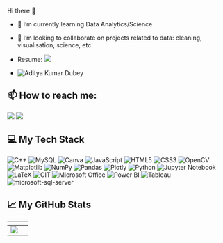 Hi there 👋
<!--
**adityush007/adityush007** is a ✨ _special_ ✨ repository because its `README.md` (this file) appears on your GitHub profile.
-->
- 🌱 I’m currently learning Data Analytics/Science
- 👯 I’m looking to collaborate on projects related to data: cleaning, visualisation, science, etc.

-   Resume: [![](https://img.shields.io/badge/PDF-CV-red?style=flat-square&logo=adobe)](https://drive.google.com/file/d/1opZxvZ9aiYYLTDEezDc1piCU2Fjm0rlT/view?usp=share_link) 
- <p align="left"> <img src="https://komarev.com/ghpvc/?username=adityush007&label=Profile%20views&color=0e75b6&style=flat" alt="Aditya Kumar Dubey" /> </p>

 ## 📫 How to reach me:
 [![](https://img.shields.io/badge/-Linkedin-blue?style=flat-square&logo=linkedin)](https://www.linkedin.com/in/adityush007/)
 [![](https://img.shields.io/badge/-Email-red?style=flat-square&logo=gmail&logoColor=white)](mailto:adityush007@gmail.com)

 ## 💻 My Tech Stack

 ![C++](https://img.shields.io/badge/C%2B%2B-00599C?style=for-the-badge&logo=c%2B%2B&logoColor=white)
 ![MySQL](https://img.shields.io/badge/mysql-%2300f.svg?style=for-the-badge&logo=mysql&logoColor=white)
 ![Canva](https://img.shields.io/badge/Canva-%2300C4CC.svg?style=for-the-badge&logo=Canva&logoColor=white)
 ![JavaScript](https://img.shields.io/badge/JavaScript-F7DF1E?style=for-the-badge&logo=javascript&logoColor=black)
 ![HTML5](https://img.shields.io/badge/HTML5-E34F26?style=for-the-badge&logo=html5&logoColor=white)
 ![CSS3](https://img.shields.io/badge/CSS3-1572B6?style=for-the-badge&logo=css3&logoColor=white)
 ![OpenCV](https://img.shields.io/badge/opencv-%23white.svg?style=for-the-badge&logo=opencv&logoColor=white)
 ![Matplotlib](https://img.shields.io/badge/Matplotlib-%23ffffff.svg?style=for-the-badge&logo=Matplotlib&logoColor=black)
 ![NumPy](https://img.shields.io/badge/numpy-%23013243.svg?style=for-the-badge&logo=numpy&logoColor=white)
 ![Pandas](https://img.shields.io/badge/pandas-%23150458.svg?style=for-the-badge&logo=pandas&logoColor=white)
 ![Plotly](https://img.shields.io/badge/Plotly-%233F4F75.svg?style=for-the-badge&logo=plotly&logoColor=white)
 ![Python](https://img.shields.io/badge/python-3670A0?style=for-the-badge&logo=python&logoColor=ffdd54)
 ![Jupyter Notebook](https://img.shields.io/badge/jupyter-%23FA0F00.svg?style=for-the-badge&logo=jupyter&logoColor=white)
 ![LaTeX](https://img.shields.io/badge/latex-%23008080.svg?style=for-the-badge&logo=latex&logoColor=white)
 ![GIT](https://img.shields.io/badge/Git-F05032?style=for-the-badge&logo=git&logoColor=white)
 ![Microsoft Office](https://img.shields.io/badge/Microsoft_Office-D83B01?style=for-the-badge&logo=microsoft-office&logoColor=white)
 ![Power BI](https://img.shields.io/badge/PowerBI-F2C811?style=for-the-badge&logo=Power%20BI&logoColor=white)
 ![Tableau](https://img.shields.io/badge/Tableau-E97627?style=for-the-badge&logo=Tableau&logoColor=white)
 ![microsoft-sql-server](https://img.shields.io/badge/Microsoft_SQL_Server-CC2927?style=for-the-badge&logo=microsoft-sql-server&logoColor=white)
 
 ## 📈 My GitHub Stats
 
| <img src="http://github-profile-summary-cards.vercel.app/api/cards/profile-details?username=adityush007&theme=tokyonight" alt=""> | <img src="http://github-profile-summary-cards.vercel.app/api/cards/repos-per-language?username=adityush007&theme=tokyonight" alt=""> |
| ------------- | ------------- |
| <img src="https://github-readme-streak-stats.herokuapp.com/?user=adityush007&theme=tokyonight&count_private=true&include_all_commits=true&hide_border=true" /> | <img src="http://github-profile-summary-cards.vercel.app/api/cards/most-commit-language?username=adityush007&theme=tokyonight" alt=""> |
